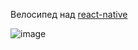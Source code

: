 Велосипед над [react-native](https://reactnative.dev)

![image](https://chpic.su/_data/stickers/f/FreeFromWorries/FreeFromWorries_041.webp)
